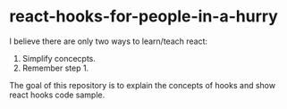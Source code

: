 # react-hooks-for-people-in-a-hurry

I believe there are only two ways to learn/teach react:

1. Simplify concecpts.
2. Remember step 1.

The goal of this repository is to explain the concepts of hooks and show react hooks code sample.
